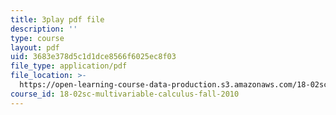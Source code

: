 ```yaml
---
title: 3play pdf file
description: ''
type: course
layout: pdf
uid: 3683e378d5c1d1dce8566f6025ec8f03
file_type: application/pdf
file_location: >-
  https://open-learning-course-data-production.s3.amazonaws.com/18-02sc-multivariable-calculus-fall-2010/3683e378d5c1d1dce8566f6025ec8f03_BbNMKMicWy8.pdf
course_id: 18-02sc-multivariable-calculus-fall-2010
---
```


